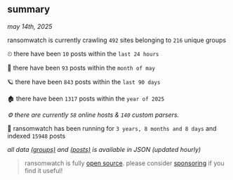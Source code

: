 
## summary
_may 14th, 2025_

ransomwatch is currently crawling `492` sites belonging to `216` unique groups

⏲ there have been `10` posts within the `last 24 hours`

🦈 there have been `93` posts within the `month of may`

🪐 there have been `843` posts within the `last 90 days`

🏚 there have been `1317` posts within the `year of 2025`

_⚙️ there are currently `58` online hosts & `140` custom parsers._

🦕 ransomwatch has been running for `3 years, 8 months and 8 days` and indexed `15948` posts

_all data  [(groups)](http://ransomwhat.telemetry.ltd/groups) and [(posts)](http://ransomwhat.telemetry.ltd/posts) is available in JSON (updated hourly)_

> ransomwatch is fully [open source](https://github.com/joshhighet/ransomwatch#ransomwatch--). please consider [sponsoring](https://github.com/sponsors/joshhighet) if you find it useful!
